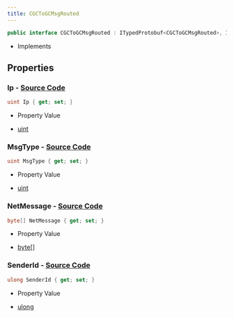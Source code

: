 ```yaml
---
title: CGCToGCMsgRouted
---
```


```csharp
public interface CGCToGCMsgRouted : ITypedProtobuf<CGCToGCMsgRouted>, INativeHandle
```

- Implements

## Properties

### **Ip** - [Source Code](https://github.com/swiftly-solution/swiftlys2/blob/main/managed/src/SwiftlyS2.Generated/Protobufs/Interfaces/CGCToGCMsgRouted.cs#L22)

```csharp
uint Ip { get; set; }
```

- Property Value

- [uint](https://learn.microsoft.com/dotnet/api/system.uint32)

### **MsgType** - [Source Code](https://github.com/swiftly-solution/swiftlys2/blob/main/managed/src/SwiftlyS2.Generated/Protobufs/Interfaces/CGCToGCMsgRouted.cs#L13)

```csharp
uint MsgType { get; set; }
```

- Property Value

- [uint](https://learn.microsoft.com/dotnet/api/system.uint32)

### **NetMessage** - [Source Code](https://github.com/swiftly-solution/swiftlys2/blob/main/managed/src/SwiftlyS2.Generated/Protobufs/Interfaces/CGCToGCMsgRouted.cs#L19)

```csharp
byte[] NetMessage { get; set; }
```

- Property Value

- [byte](https://learn.microsoft.com/dotnet/api/system.byte)[]

### **SenderId** - [Source Code](https://github.com/swiftly-solution/swiftlys2/blob/main/managed/src/SwiftlyS2.Generated/Protobufs/Interfaces/CGCToGCMsgRouted.cs#L16)

```csharp
ulong SenderId { get; set; }
```

- Property Value

- [ulong](https://learn.microsoft.com/dotnet/api/system.uint64)

